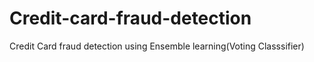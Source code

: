 # Credit-card-fraud-detection
Credit Card fraud detection using Ensemble learning(Voting Classsifier)
